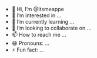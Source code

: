 - 👋 Hi, I’m @Itsmeappe
- 👀 I’m interested in ...
- 🌱 I’m currently learning ...
- 💞️ I’m looking to collaborate on ...
- 📫 How to reach me ...
- 😄 Pronouns: ...
- ⚡ Fun fact: ...

<!---
Itsmeappe/Itsmeappe is a ✨ special ✨ repository because its `README.md` (this file) appears on your GitHub profile.
You can click the Preview link to take a look at your changes.
--->
